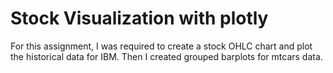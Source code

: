 # Stock Visualization with plotly
For this assignment, I was required to create a stock OHLC chart and plot the historical data for IBM. Then I created grouped barplots for mtcars data. 
